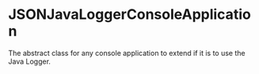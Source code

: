 # JSONJavaLoggerConsoleApplication
The abstract class for any console application to extend if it is to use the Java Logger.
